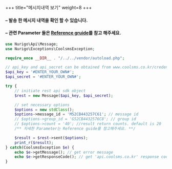 +++
title="메시지내역 보기"
weight=8
+++
#### &ndash; 발송 한 메시지 내역을 확인 할 수 있습니다.<br/>
#### &ndash; 관련 Parameter 들은 [Reference gruide](https://www.coolsms.co.kr/opage/manual/php/index.html)를 참고 해주세요.
```php
use Nurigo\Api\Message;
use Nurigo\Exceptions\CoolsmsException;

require_once __DIR__ . "/../../vendor/autoload.php";

// api_key and api_secret can be obtained from www.coolsms.co.kr/credentials
$api_key = '#ENTER_YOUR_OWN#';
$api_secret = '#ENTER_YOUR_OWN#';

try {
    // initiate rest api sdk object
    $rest = new Message($api_key, $api_secret);

    // set necessary options
    $options = new stdClass();
    $options->message_id = 'M52CB443257C61'; // message id
    // $options->group_id = 'G52CB4432576C8'; // group id
    // $options->count = '40'; //result return counts. default is 20
    /** 자세한 Parameter는 Reference guide를 참고해주세요. **/

    $result = $rest->sent($options);
    print_r($result);
} catch(CoolsmsException $e) {
    echo $e->getMessage(); // get error message
    echo $e->getResponseCode(); // get 'api.coolsms.co.kr' response code
}
```
